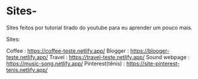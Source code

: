 # Sites-
Sites feitos por tutorial tirado do youtube para eu aprender um pouco mais.

Sites:

Coffee : https://coffee-teste.netlify.app/
Blogger : https://blooger-teste.netlify.app/
Travel : https://travel-teste.netlify.app/
Sound webpage : https://music-song.netlify.app/
Pinterest(tênis) : https://site-pinterest-tenis.netlify.app/
